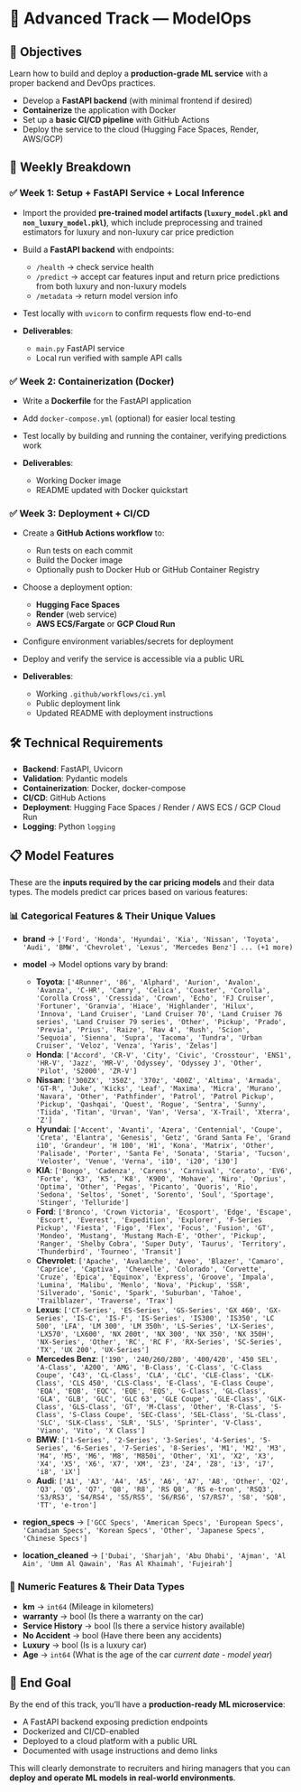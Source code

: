 # 🔴 Advanced Track — ModelOps

## 🎯 Objectives

Learn how to build and deploy a **production-grade ML service** with a proper backend and DevOps practices.

* Develop a **FastAPI backend** (with minimal frontend if desired)
* **Containerize** the application with Docker
* Set up a **basic CI/CD pipeline** with GitHub Actions
* Deploy the service to the cloud (Hugging Face Spaces, Render, AWS/GCP)


## 📅 Weekly Breakdown

### ✅ Week 1: Setup + FastAPI Service + Local Inference

* Import the provided **pre-trained model artifacts (`luxury_model.pkl` and `non_luxury_model.pkl`)**, which include preprocessing and trained estimators for luxury and non-luxury car price prediction
* Build a **FastAPI backend** with endpoints:

  * `/health` → check service health
  * `/predict` → accept car features input and return price predictions from both luxury and non-luxury models
  * `/metadata` → return model version info
* Test locally with `uvicorn` to confirm requests flow end-to-end
* **Deliverables**:

  * `main.py` FastAPI service
  * Local run verified with sample API calls


### ✅ Week 2: Containerization (Docker)

* Write a **Dockerfile** for the FastAPI application
* Add `docker-compose.yml` (optional) for easier local testing
* Test locally by building and running the container, verifying predictions work
* **Deliverables**:

  * Working Docker image
  * README updated with Docker quickstart


### ✅ Week 3: Deployment + CI/CD

* Create a **GitHub Actions workflow** to:

  * Run tests on each commit
  * Build the Docker image
  * Optionally push to Docker Hub or GitHub Container Registry
* Choose a deployment option:

  * **Hugging Face Spaces**
  * **Render** (web service)
  * **AWS ECS/Fargate** or **GCP Cloud Run**
* Configure environment variables/secrets for deployment
* Deploy and verify the service is accessible via a public URL
* **Deliverables**:

  * Working `.github/workflows/ci.yml`
  * Public deployment link
  * Updated README with deployment instructions


## 🛠️ Technical Requirements

* **Backend**: FastAPI, Uvicorn
* **Validation**: Pydantic models
* **Containerization**: Docker, docker-compose
* **CI/CD**: GitHub Actions
* **Deployment**: Hugging Face Spaces / Render / AWS ECS / GCP Cloud Run
* **Logging**: Python `logging`


## 📋 Model Features

These are the **inputs required by the car pricing models** and their data types. The models predict car prices based on various features:

### 📊 **Categorical Features & Their Unique Values**

* **brand** → `['Ford', 'Honda', 'Hyundai', 'Kia', 'Nissan', 'Toyota', 'Audi', 'BMW', 'Chevrolet', 'Lexus', 'Mercedes Benz'] ... (+1 more)`
  
* **model** → Model options vary by brand:
  * **Toyota**: `['4Runner', '86', 'Alphard', 'Aurion', 'Avalon', 'Avanza', 'C-HR', 'Camry', 'Celica', 'Coaster', 'Corolla', 'Corolla Cross', 'Cressida', 'Crown', 'Echo', 'FJ Cruiser', 'Fortuner', 'Granvia', 'Hiace', 'Highlander', 'Hilux', 'Innova', 'Land Cruiser', 'Land Cruiser 70', 'Land Cruiser 76 series', 'Land Cruiser 79 series', 'Other', 'Pickup', 'Prado', 'Previa', 'Prius', 'Raize', 'Rav 4', 'Rush', 'Scion', 'Sequoia', 'Sienna', 'Supra', 'Tacoma', 'Tundra', 'Urban Cruiser', 'Veloz', 'Venza', 'Yaris', 'Zelas']`
  * **Honda**: `['Accord', 'CR-V', 'City', 'Civic', 'Crosstour', 'ENS1', 'HR-V', 'Jazz', 'MR-V', 'Odyssey', 'Odyssey J', 'Other', 'Pilot', 'S2000', 'ZR-V']`
  * **Nissan**: `['300ZX', '350Z', '370z', '400Z', 'Altima', 'Armada', 'GT-R', 'Juke', 'Kicks', 'Leaf', 'Maxima', 'Micra', 'Murano', 'Navara', 'Other', 'Pathfinder', 'Patrol', 'Patrol Pickup', 'Pickup', 'Qashqai', 'Quest', 'Rogue', 'Sentra', 'Sunny', 'Tiida', 'Titan', 'Urvan', 'Van', 'Versa', 'X-Trail', 'Xterra', 'Z']`
  * **Hyundai**: `['Accent', 'Avanti', 'Azera', 'Centennial', 'Coupe', 'Creta', 'Elantra', 'Genesis', 'Getz', 'Grand Santa Fe', 'Grand i10', 'Grandeur', 'H 100', 'H1', 'Kona', 'Matrix', 'Other', 'Palisade', 'Porter', 'Santa Fe', 'Sonata', 'Staria', 'Tucson', 'Veloster', 'Venue', 'Verna', 'i10', 'i20', 'i30']`
  * **KIA**: `['Bongo', 'Cadenza', 'Carens', 'Carnival', 'Cerato', 'EV6', 'Forte', 'K3', 'K5', 'K8', 'K900', 'Mohave', 'Niro', 'Oprius', 'Optima', 'Other', 'Pegas', 'Picanto', 'Quoris', 'Rio', 'Sedona', 'Seltos', 'Sonet', 'Sorento', 'Soul', 'Sportage', 'Stinger', 'Telluride']`
  * **Ford**: `['Bronco', 'Crown Victoria', 'Ecosport', 'Edge', 'Escape', 'Escort', 'Everest', 'Expedition', 'Explorer', 'F-Series Pickup', 'Fiesta', 'Figo', 'Flex', 'Focus', 'Fusion', 'GT', 'Mondeo', 'Mustang', 'Mustang Mach-E', 'Other', 'Pickup', 'Ranger', 'Shelby Cobra', 'Super Duty', 'Taurus', 'Territory', 'Thunderbird', 'Tourneo', 'Transit']`
  * **Chevrolet**: `['Apache', 'Avalanche', 'Aveo', 'Blazer', 'Camaro', 'Caprice', 'Captiva', 'Chevelle', 'Colorado', 'Corvette', 'Cruze', 'Epica', 'Equinox', 'Express', 'Groove', 'Impala', 'Lumina', 'Malibu', 'Menlo', 'Nova', 'Pickup', 'SSR', 'Silverado', 'Sonic', 'Spark', 'Suburban', 'Tahoe', 'Trailblazer', 'Traverse', 'Trax']`
  * **Lexus**: `['CT-Series', 'ES-Series', 'GS-Series', 'GX 460', 'GX-Series', 'IS-C', 'IS-F', 'IS-Series', 'IS300', 'IS350', 'LC 500', 'LFA', 'LM 300', 'LM 350h', 'LS-Series', 'LX-Series', 'LX570', 'LX600', 'NX 200t', 'NX 300', 'NX 350', 'NX 350H', 'NX-Series', 'Other', 'RC', 'RC F', 'RX-Series', 'SC-Series', 'TX', 'UX 200', 'UX-Series']`
  * **Mercedes Benz**: `['190', '240/260/280', '400/420', '450 SEL', 'A-Class', 'A200', 'AMG', 'B-Class', 'C-Class', 'C-Class Coupe', 'C43', 'CL-Class', 'CLA', 'CLC', 'CLE-Class', 'CLK-Class', 'CLS 450', 'CLS-Class', 'E-Class', 'E-Class Coupe', 'EQA', 'EQB', 'EQC', 'EQE', 'EQS', 'G-Class', 'GL-Class', 'GLA', 'GLB', 'GLC', 'GLC 63', 'GLE Coupe', 'GLE-Class', 'GLK-Class', 'GLS-Class', 'GT', 'M-Class', 'Other', 'R-Class', 'S-Class', 'S-Class Coupe', 'SEC-Class', 'SEL-Class', 'SL-Class', 'SLC', 'SLK-Class', 'SLR', 'SLS', 'Sprinter', 'V-Class', 'Viano', 'Vito', 'X Class']`
  * **BMW**: `['1-Series', '2-Series', '3-Series', '4-Series', '5-Series', '6-Series', '7-Series', '8-Series', 'M1', 'M2', 'M3', 'M4', 'M5', 'M6', 'M8', 'M850i', 'Other', 'X1', 'X2', 'X3', 'X4', 'X5', 'X6', 'X7', 'XM', 'Z3', 'Z4', 'Z8', 'i3', 'i7', 'i8', 'iX']`
  * **Audi**: `['A1', 'A3', 'A4', 'A5', 'A6', 'A7', 'A8', 'Other', 'Q2', 'Q3', 'Q5', 'Q7', 'Q8', 'R8', 'RS Q8', 'RS e-tron', 'RSQ3', 'S3/RS3', 'S4/RS4', 'S5/RS5', 'S6/RS6', 'S7/RS7', 'S8', 'SQ8', 'TT', 'e-tron']`

* **region_specs** → `['GCC Specs', 'American Specs', 'European Specs', 'Canadian Specs', 'Korean Specs', 'Other', 'Japanese Specs', 'Chinese Specs']`

* **location_cleaned** → `['Dubai', 'Sharjah', 'Abu Dhabi', 'Ajman', 'Al Ain', 'Umm Al Qawain', 'Ras Al Khaimah', 'Fujeirah']`

### 🔢 **Numeric Features & Their Data Types**

* **km** → `int64` (Mileage in kilometers)
* **warranty** -> bool (Is there a warranty on the car)
* **Service History** -> bool (Is there a service history available)
* **No Accident** -> bool (Have there been any accidents)
* **Luxury** -> bool (Is is a luxury car)
* **Age** -> `int64` (What is the age of the car *current date - model year*)


## 🎯 End Goal

By the end of this track, you’ll have a **production-ready ML microservice**:

* A FastAPI backend exposing prediction endpoints
* Dockerized and CI/CD-enabled
* Deployed to a cloud platform with a public URL
* Documented with usage instructions and demo links

This will clearly demonstrate to recruiters and hiring managers that you can **deploy and operate ML models in real-world environments**.
